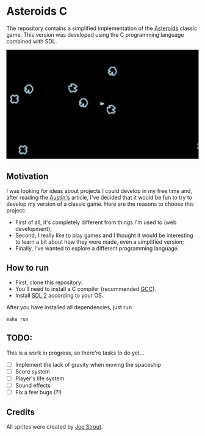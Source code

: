 # Asteroids C

The repository contains a simplified implementation of the [Asteroids](https://en.wikipedia.org/wiki/Asteroids_(video_game)) classic game. This version was developed using the C programming language combined with SDL.

![game](blob/image.png)

## Motivation

I was looking for ideas about projects I could develop in my free time and, after reading the [Austin's](https://austinhenley.com/blog/challengingprojects.html) article, I've decided that it would be fun to try to develop my version of a classic game. Here are the reasons to choose this project:

- First of all, it's completely different from things I'm used to (web development);
- Second, I really like to play games and I thought it would be interesting to learn a bit about how they were made, even a simplified version;
- Finally, I've wanted to explore a different programming language.

## How to run
- First, clone this repository.
- You'll need to install a C compiler (recommended [GCC](https://gcc.gnu.org/)).
- Install [SDL 2](https://www.libsdl.org/) according to your OS.

After you have installed all dependencies, just run
```
make run
```

## TODO:
This is a work in progress, so there're tasks to do yet...

- [ ] Implement the lack of gravity when moving the spaceship
- [ ] Score system
- [ ] Player's life system
- [ ] Sound effects
- [ ] Fix a few bugs (?!)

## Credits

All sprites were created by [Joe Strout](https://opengameart.org/content/asteroids-vector-style-sprites).